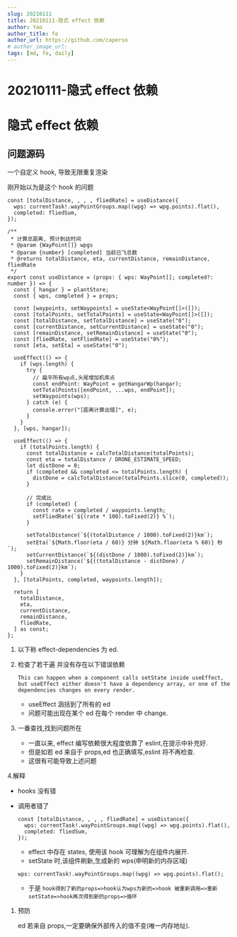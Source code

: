 ```yaml
---
slug: 20210111
title: 20210111-隐式 effect 依赖
author: Yao
author_title: fe
author_url: https://github.com/caperso
# author_image_url:
tags: [md, fe, daily]
---
```


# 20210111-隐式 effect 依赖

# 隐式 effect 依赖

## 问题源码

一个自定义 hook, 导致无限重复渲染

刚开始以为是这个 hook 的问题

```tsx
const [totalDistance, , , , fliedRate] = useDistance({
  wps: currentTask!.wayPointGroups.map((wpg) => wpg.points).flat(),
  completed: fliedSum,
});
```

```tsx
/**
 * 计算总距离, 预计到达时间
 * @param {WayPoint[]} wpgs
 * @param {number} [completed] 当前已飞总数
 * @returns totalDistance, eta, currentDistance, remainDistance, fliedRate
 */
export const useDistance = (props: { wps: WayPoint[]; completed?: number }) => {
  const { hangar } = plantStore;
  const { wps, completed } = props;

  const [waypoints, setWaypoints] = useState<WayPoint[]>([]);
  const [totalPoints, setTotalPoints] = useState<WayPoint[]>([]);
  const [totalDistance, setTotalDistance] = useState("0");
  const [currentDistance, setCurrentDistance] = useState("0");
  const [remainDistance, setRemainDistance] = useState("0");
  const [fliedRate, setFliedRate] = useState("0%");
  const [eta, setEta] = useState("0");

  useEffect(() => {
    if (wps.length) {
      try {
        // 扁平所有wp点,头尾增加机库点
        const endPoint: WayPoint = getHangarWp(hangar);
        setTotalPoints([endPoint, ...wps, endPoint]);
        setWaypoints(wps);
      } catch (e) {
        console.error("[距离计算出错]", e);
      }
    }
  }, [wps, hangar]);

  useEffect(() => {
    if (totalPoints.length) {
      const totalDistance = calcTotalDistance(totalPoints);
      const eta = totalDistance / DRONE_ESTIMATE_SPEED;
      let distDone = 0;
      if (completed && completed <= totalPoints.length) {
        distDone = calcTotalDistance(totalPoints.slice(0, completed));
      }

      // 完成比
      if (completed) {
        const rate = completed / waypoints.length;
        setFliedRate(`${(rate * 100).toFixed(2)} %`);
      }

      setTotalDistance(`${(totalDistance / 1000).toFixed(2)}km`);
      setEta(`${Math.floor(eta / 60)} 分钟 ${Math.floor(eta % 60)} 秒`);
      setCurrentDistance(`${(distDone / 1000).toFixed(2)}km`);
      setRemainDistance(`${((totalDistance - distDone) / 1000).toFixed(2)}km`);
    }
  }, [totalPoints, completed, waypoints.length]);

  return [
    totalDistance,
    eta,
    currentDistance,
    remainDistance,
    fliedRate,
  ] as const;
};
```

1. 以下称 effect-dependencies 为 ed.
2. 检查了若干遍 并没有存在以下错误依赖

   `This can happen when a component calls setState inside useEffect, but useEffect either doesn't have a dependency array, or one of the dependencies changes on every render.`

   - useEffect 涵括到了所有的 ed
   - 问题可能出现在某个 ed 在每个 render 中 change.

3. 一番查找,找到问题所在
   - 一直以来, effect 编写依赖很大程度依靠了 eslint,在提示中补充好.
   - 但是如若 ed 来自于 props,ed 也正确填写,eslint 将不再检查.
   - 这很有可能导致上述问题

4.解释

- hooks 没有错
- 调用者错了

  ```tsx
  const [totalDistance, , , , fliedRate] = useDistance({
    wps: currentTask!.wayPointGroups.map((wpg) => wpg.points).flat(),
    completed: fliedSum,
  });
  ```

  - effect 中存在 states, 使用该 hook 可理解为在组件内展开.
  - setState 时,该组件刷新,生成新的 wps(申明新的内存区域)

  ```tsx
  wps: currentTask!.wayPointGroups.map((wpg) => wpg.points).flat();
  ```

  - 于是 `hook得到了新的props=>hook认为wps为新的=>hook 被重新调用=>重新setState=>hook再次得到新的props=>循环`

1. 预防

   ed 若来自 props,一定要确保外部传入的值不变(唯一内存地址).
